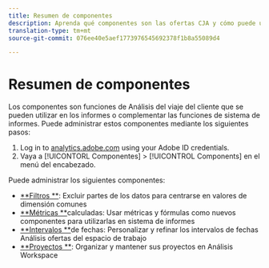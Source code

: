```yaml
---
title: Resumen de componentes
description: Aprenda qué componentes son las ofertas CJA y cómo puede utilizarlas en sistema de informes.
translation-type: tm+mt
source-git-commit: 076ee40e5aef1773976545692378f1b8a55089d4

---
```



# Resumen de componentes

Los componentes son funciones de Análisis del viaje del cliente que se pueden utilizar en los informes o complementar las funciones de sistema de informes. Puede administrar estos componentes mediante los siguientes pasos:

1. Log in to [analytics.adobe.com](https://analytics.adobe.com) using your Adobe ID credentials.
2. Vaya a [!UICONTORL Componentes] > [!UICONTROL Components] en el menú del encabezado.

Puede administrar los siguientes componentes:

* [**Filtros **](filters/filters-overview.md): Excluir partes de los datos para centrarse en valores de dimensión comunes
* [**Métricas **](calc-metrics/calc-metr-overview.md)calculadas: Usar métricas y fórmulas como nuevos componentes para utilizarlas en sistema de informes
* [**Intervalos **](date-ranges/overview.md)de fechas: Personalizar y refinar los intervalos de fechas Análisis ofertas del espacio de trabajo
* [**Proyectos **](projects/overview.md): Organizar y mantener sus proyectos en Análisis Workspace
